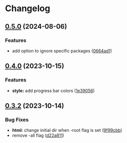 # Changelog

## [0.5.0](https://github.com/cancue/covreport/compare/v0.4.0...v0.5.0) (2024-08-06)


### Features

* add option to ignore specific packages ([0664ad1](https://github.com/cancue/covreport/commit/0664ad1b1a43f3c24b920b19193f65d08737b52b))

## [0.4.0](https://github.com/cancue/covreport/compare/v0.3.2...v0.4.0) (2023-10-15)


### Features

* **style:** add progress bar colors ([1e39056](https://github.com/cancue/covreport/commit/1e39056eb9bebd5a6b6341b263039099befc4a2b))

## [0.3.2](https://github.com/cancue/covreport/compare/v0.3.1...v0.3.2) (2023-10-14)


### Bug Fixes

* **html:** change initial dir when -root flag is set ([9f99cbb](https://github.com/cancue/covreport/commit/9f99cbb74fe6b96fceacae884b2ac96fa391dbf8))
* remove -all flag ([d22a811](https://github.com/cancue/covreport/commit/d22a811ccdbb29bc4bbda5ae6e2b658892297bb7))

